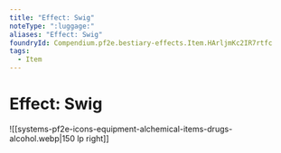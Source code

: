 ```yaml
---
title: "Effect: Swig"
noteType: ":luggage:"
aliases: "Effect: Swig"
foundryId: Compendium.pf2e.bestiary-effects.Item.HArljmKc2IR7rtfc
tags:
  - Item
---
```


# Effect: Swig
![[systems-pf2e-icons-equipment-alchemical-items-drugs-alcohol.webp|150 lp right]]
